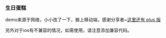 ### 生日蛋糕 ###

demo来源于网络，小小改了一下，搬上移动端，感谢分享者~[这里还有 plus 版](https://github.com/unangela/secret)   

另外对于ios有不兼容的情况，如需使用，请注意添加兼容代码。
